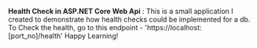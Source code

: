 **Health Check in ASP.NET Core Web Api** : 
This is a small application I created to demonstrate how health checks could be implemented for a db.
To Check the health, go to this endpoint - 'https://localhost:[port_no]/health'
Happy Learning!
